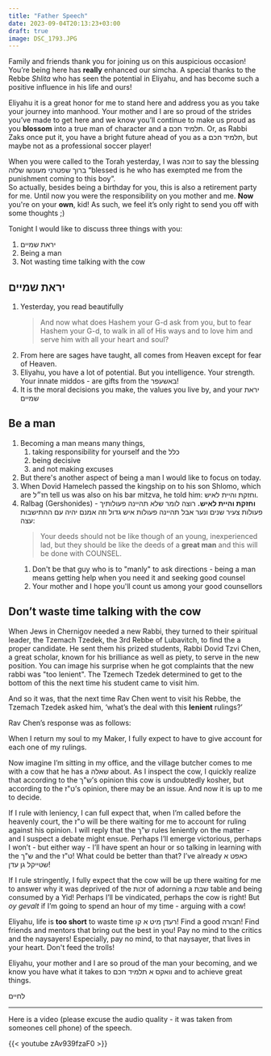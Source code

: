 ```yaml
---
title: "Father Speech"
date: 2023-09-04T20:13:23+03:00
draft: true
image: DSC_1793.JPG
---
```


Family and friends thank you for joining us on this auspicious occasion! You’re being here has **really** enhanced our simcha. A special thanks to the Rebbe _Shlita_ who has seen the potential in Eliyahu, and has become such a positive influence in his life and ours!

Eliyahu it is a great honor for me to stand here and address you as you take your journey into manhood. Your mother and I are so proud of the strides you’ve made to get here and we know you’ll continue to make us proud as you **blossom** into a true man of character and a תלמיד חכם. Or, as Rabbi Zaks once put it, you have a bright future ahead of you as a תלמיד חכם, but maybe not as a professional soccer player!

When you were called to the Torah yesterday, I was זוכה to say the blessing ברוך שפטרני מעונשו שלזה “blessed is he who has exempted me from the punishment coming to this boy”.  
So actually, besides being a birthday for you, this is also a retirement party for me. Until now you were the responsibility on you mother and me. **Now** you're on your **own**, kid! As such, we feel it’s only right to send you off with some thoughts ;)

Tonight I would like to discuss three things with you:

1. יראת שמיים
2. Being a man
3. Not wasting time talking with the cow

## יראת שמיים

1. Yesterday, you read beautifully
   > And now what does Hashem your G-d ask from you, but to fear Hashem your G-d, to walk in all of His ways and to love him and serve him with all your heart and soul?
1. From here are sages have taught, all comes from Heaven except for fear of Heaven.
1. Eliyahu, you have a lot of potential. But you intelligence. Your strength. Your innate middos - are gifts from the באשעפר!
1. It is the moral decisions you make, the values you live by, and your יראת שמיים

## Be a man

1. Becoming a man means many things,
   1. taking responsibility for yourself and the כלל
   2. being decisive
   3. and not making excuses
2. But there's another aspect of being a man I would like to focus on today.
3. When Dovid Hamelech passed the kingship on to his son Shlomo, which are חז״ל tell us was also on his bar mitzva, he told him: וחזקת והיית לאיש.
4. Ralbag (Gershonides) - **וחזקת והיית לאיש.** רוצה לומר שלא תהיינה פעולותיך פעולות צעיר שנים ונער אבל תהיינה פעולות איש גדול וזה אמנם יהיה עם ההתישבות עצה:
   > Your deeds should not be like though of an young, inexperienced lad, but they should be like the deeds of a **great man** and this will be done with COUNSEL.
   1. Don't be that guy who is to "manly" to ask directions - being a man means getting help when you need it and seeking good counsel
   2. Your mother and I hope you'll count us among your good counsellors

## Don’t waste time talking with the cow

When Jews in Chernigov needed a new Rabbi, they turned to their spiritual leader, the Tzemach Tzedek, the 3rd Rebbe of Lubavitch, to find the a proper candidate. He sent them his prized students, Rabbi Dovid Tzvi Chen, a great scholar, known for his brilliance as well as piety, to serve in the new position. You can image his surprise when he got complaints that the new rabbi was "too lenient". The Tzemech Tzedek determined to get to the bottom of this the next time his student came to visit him.

And so it was, that the next time Rav Chen went to visit his Rebbe, the Tzemach Tzedek asked him, ‘what’s the deal with this **lenient** rulings?’

Rav Chen’s response was as follows:

When I return my soul to my Maker, I fully expect to have to give account for each one of my rulings.

Now imagine I’m sitting in my office, and the village butcher comes to me with a cow that he has a שאלה about. As I inspect the cow, I quickly realize that according to the ש"ך’s opinion this cow is undoubtedly kosher, but according to the ט"ז’s opinion, there may be an issue. And now it is up to me to decide.

If I rule with leniency, I can full expect that, when I’m called before the heavenly court, the ט"ז will be there waiting for me to account for ruling against his opinion. I will reply that the ש"ך rules leniently on the matter - and I suspect a debate might ensue. Perhaps I’ll emerge victorious, perhaps I won’t - but either way - I’ll have spent an hour or so talking in learning with the ש"ך and the ט"ז! What could be better than that? I’ve already כאפט א שטייקל גן עדן!

If I rule stringently, I fully expect that the cow will be up there waiting for me to answer why it was deprived of the זכות of adorning a שבת table and being consumed by a Yid! Perhaps I’ll be vindicated, perhaps the cow is right! But _oy gevalt_ if I’m going to spend an hour of my time - arguing with a cow!

Eliyahu, life is **too short** to waste time רעדן מיט א קו!
Find a good חבורה!
Find friends and mentors that bring out the best in you!
Pay no mind to the critics and the naysayers!
Especially, pay no mind, to that naysayer, that lives in your heart.
Don't feed the trolls!

Eliyahu, your mother and I are so proud of the man your becoming, and we know you have what it takes to וואקס א תלמיד חכם and to achieve great things.

לחיים

---

Here is a video (please excuse the audio quality - it was taken from someones cell phone) of the speech.

{{< youtube zAv939fzaF0 >}}
